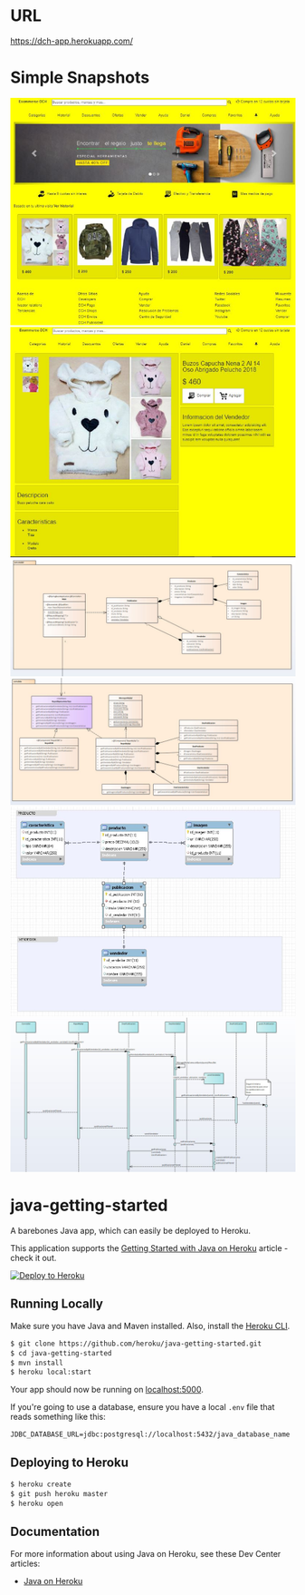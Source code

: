 # URL
https://dch-app.herokuapp.com/
# Simple Snapshots
![alt text](https://raw.githubusercontent.com/danielchungara1/dch/master/snapshots/index.JPG)
![alt text](https://raw.githubusercontent.com/danielchungara1/dch/master/snapshots/publicacion.JPG)
![alt text](https://raw.githubusercontent.com/danielchungara1/dch/master/diagramas/DC-part1.JPG)
![alt text](https://raw.githubusercontent.com/danielchungara1/dch/master/diagramas/DC-part2.JPG)
![alt text](https://raw.githubusercontent.com/danielchungara1/dch/master/diagramas/DER.JPG)
![alt text](https://raw.githubusercontent.com/danielchungara1/dch/master/diagramas/DS1.JPG)


# java-getting-started

A barebones Java app, which can easily be deployed to Heroku.

This application supports the [Getting Started with Java on Heroku](https://devcenter.heroku.com/articles/getting-started-with-java) article - check it out.

[![Deploy to Heroku](https://www.herokucdn.com/deploy/button.png)](https://heroku.com/deploy)

## Running Locally

Make sure you have Java and Maven installed.  Also, install the [Heroku CLI](https://cli.heroku.com/).

```sh
$ git clone https://github.com/heroku/java-getting-started.git
$ cd java-getting-started
$ mvn install
$ heroku local:start
```

Your app should now be running on [localhost:5000](http://localhost:5000/).

If you're going to use a database, ensure you have a local `.env` file that reads something like this:

```
JDBC_DATABASE_URL=jdbc:postgresql://localhost:5432/java_database_name
```

## Deploying to Heroku

```sh
$ heroku create
$ git push heroku master
$ heroku open
```

## Documentation

For more information about using Java on Heroku, see these Dev Center articles:

- [Java on Heroku](https://devcenter.heroku.com/categories/java)
